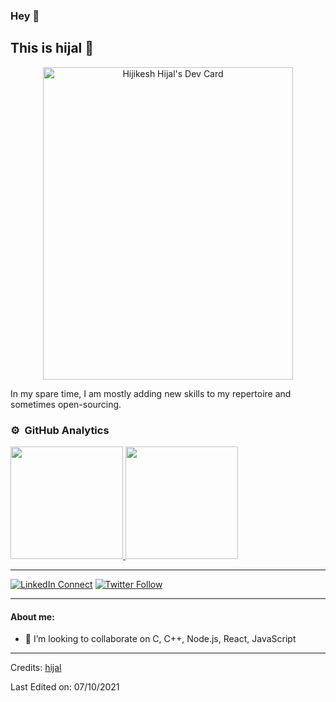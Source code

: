 ### Hey 👋
## This is **hijal** 👋

<p align="center">
<a href="https://app.daily.dev/imh1j4l"><img src="https://api.daily.dev/devcards/9cafd408a0bb4775a0c8de9e649364ae.png?r=lmd" width="400" height="500" alt="Hijikesh Hijal's Dev Card"/></a>
</p>

In my spare time, I am mostly adding new skills to my repertoire and sometimes open-sourcing.

### ⚙️ &nbsp;GitHub Analytics
<p align="">
<a href="https://github.com/AVS1508">
  <img height="180em" src="https://github-readme-stats-eight-theta.vercel.app/api?username=hijal&show_icons=true&theme=algolia&include_all_commits=true&count_private=true"/>
  <img height="180em" src="https://github-readme-stats-eight-theta.vercel.app/api/top-langs/?username=hijal&layout=compact&langs_count=8&theme=algolia"/>
</a>
</p>
<hr />

[![LinkedIn Connect](https://img.shields.io/badge/%20-Connect-black?color=14171A&labelColor=212121&logo=linkedin&logoColor=ffffff)](https://www.linkedin.com/in/hijikesh-hijal-6115a5135/)
[![Twitter Follow](https://img.shields.io/badge/%20-Connect-black?color=14171A&labelColor=1976d2&logo=twitter&logoColor=ffffff)](https://twitter.com/hiijal)

<hr />

#### About me:
- 👯 I’m looking to collaborate on C, C++, Node.js, React, JavaScript

-----
Credits: [hijal](https://github.com/hijal)

Last Edited on: 07/10/2021